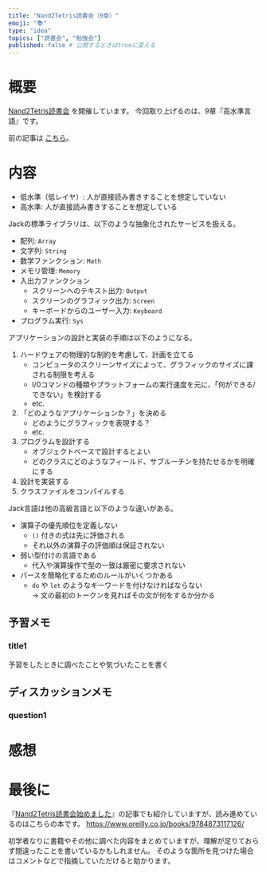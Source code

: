 ```yaml
---
title: "Nand2Tetris読書会（9章）"
emoji: "📚"
type: "idea"
topics: ["読書会", "勉強会"]
published: false # 公開するときはtrueに変える
---
```


# 概要

[Nand2Tetris読書会](https://zenn.dev/tomom1_s/articles/nand2tetris-00) を開催しています。
今回取り上げるのは、9章『高水準言語』です。

前の記事は [こちら](https://zenn.dev/tomom1_s/articles/nand2tetris-08)。

# 内容

- 低水準（低レイヤ）: 人が直接読み書きすることを想定していない
- 高水準: 人が直接読み書きすることを想定している

Jackの標準ライブラリは、以下のような抽象化されたサービスを扱える。

- 配列: `Array`
- 文字列: `String`
- 数学ファンクション: `Math`
- メモリ管理: `Memory`
- 入出力ファンクション
  - スクリーンへのテキスト出力: `Output`
  - スクリーンのグラフィック出力: `Screen`
  - キーボードからのユーザー入力: `Keyboard`
- プログラム実行: `Sys`

アプリケーションの設計と実装の手順は以下のようになる。

1. ハードウェアの物理的な制約を考慮して、計画を立てる
    - コンピュータのスクリーンサイズによって、グラフィックのサイズに課される制限を考える
    - I/0コマンドの種類やプラットフォームの実行速度を元に、「何ができる/できない」を検討する
    - etc.
1. 「どのようなアプリケーションか？」を決める
    - どのようにグラフィックを表現する？
    - etc.
1. プログラムを設計する
    - オブジェクトベースで設計するとよい
    - どのクラスにどのようなフィールド、サブルーチンを持たせるかを明確にする
1. 設計を実装する
1. クラスファイルをコンパイルする

Jack言語は他の高級言語と以下のような違いがある。

- 演算子の優先順位を定義しない
  - `()` 付きの式は先に評価される
  - それ以外の演算子の評価順は保証されない
- 弱い型付けの言語である
  - 代入や演算操作で型の一致は厳密に要求されない
- パースを簡略化するためのルールがいくつかある
  - `do` や `let` のようなキーワードを付けなければならない  
  → 文の最初のトークンを見ればその文が何をするか分かる

## 予習メモ

### title1

予習をしたときに調べたことや気づいたことを書く

## ディスカッションメモ

### question1

# 感想

# 最後に

『[Nand2Tetris読書会始めました](https://zenn.dev/tomom1_s/articles/nand2tetris-00)』の記事でも紹介していますが、読み進めているのはこちらの本です。
https://www.oreilly.co.jp/books/9784873117126/

初学者なりに書籍やその他に調べた内容をまとめていますが、理解が足りておらず間違ったことを書いているかもしれません。
そのような箇所を見つけた場合はコメントなどで指摘していただけると助かります。

<!-- 次の記事は [こちら](https://zenn.dev/tomom1_s/articles/nand2tetris-10)。 -->
